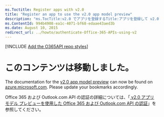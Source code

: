```yaml
---
ms.Toctitle: Register apps with v2.0
title: "Register an app to use the v2.0 app model preview"
description: "ms.TocTitle:v2.0 でアプリを登録するTitle:アプリを登録して v2.0 アプリ モデル プレビューを使用するDescription:apps.dev.microsoft.com でアプリ登録ポータルを使用してアプリを登録し、v2.0 アプリ モデル プレビューを使用します。ms.ContentId:994b4908-ea1c-4071-bf68-edaae43aed3bms.topic: 記事 (方法) ms.date:2015 年 8 月 10 日"
ms.ContentId: 994b4908-ea1c-4071-bf68-edaae43aed3b
ms.date: August 10, 2015
redirect_url: ../howto/authenticate-Office-365-APIs-using-v2
---
```

[!INCLUDE [Add the O365API repo styles](../includes/controls/addo365apistyles.xml)]

# このコンテンツは移動しました。

The documentation for the [v2.0 app model preview](https://azure.microsoft.com/en-us/documentation/articles/?service=active-directory&term=app+model+v2.0) can now be found on [azure.microsoft.com](https://azure.microsoft.com/). Please update your bookmarks accordingly.

Office 365 および Outlook.com API の認証の詳細については、「[ v2.0 アプリ モデル プレビューを使用した Office 365 および Outlook.com API の認証](../howto/authenticate-Office-365-APIs-using-v2.md)」を参照してください。


